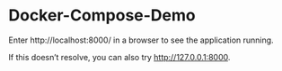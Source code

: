 # Docker-Compose-Demo

Enter http://localhost:8000/ in a browser to see the application running.

If this doesn’t resolve, you can also try http://127.0.0.1:8000.
